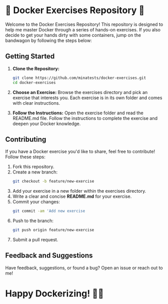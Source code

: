 # 🐳 Docker Exercises Repository 🚀

Welcome to the Docker Exercises Repository! This repository is designed to help me master Docker through a series of hands-on exercises. If you also decide to get your hands dirty with some containers, jump on the bandwagon by following the steps below:

## Getting Started

1. **Clone the Repository:**
   ```bash
   git clone https://github.com/minatests/docker-exercises.git
   cd docker-exercises

2. **Choose an Exercise:**
Browse the exercises directory and pick an exercise that interests you. Each exercise is in its own folder and comes with clear instructions.

3. **Follow the Instructions:**
Open the exercise folder and read the README.md file. Follow the instructions to complete the exercise and deepen your Docker knowledge.


## Contributing
If you have a Docker exercise you'd like to share, feel free to contribute! Follow these steps:

1. Fork this repository.
2. Create a new branch: 
   ```bash
   git checkout -b feature/new-exercise

3. Add your exercise in a new folder within the exercises directory.
4. Write a clear and concise **README.md** for your exercise.
5. Commit your changes:
   ```bash
   git commit -am 'Add new exercise

6. Push to the branch: 
   ```bash
   git push origin feature/new-exercise

7. Submit a pull request.


## Feedback and Suggestions
Have feedback, suggestions, or found a bug? Open an issue or reach out to me!

# Happy Dockerizing! 🐳✨

